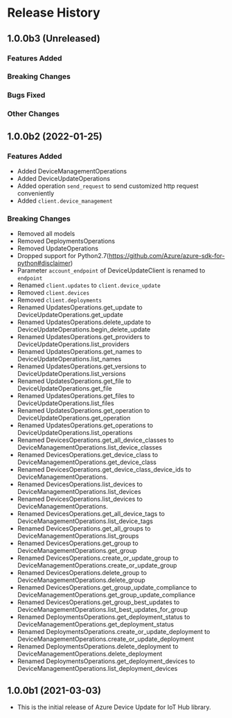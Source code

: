 # Release History

## 1.0.0b3 (Unreleased)

### Features Added

### Breaking Changes

### Bugs Fixed

### Other Changes

## 1.0.0b2 (2022-01-25)

### Features Added
    
  - Added DeviceManagementOperations
  - Added DeviceUpdateOperations
  - Added operation `send_request` to send customized http request conveniently
  - Added `client.device_management`

### Breaking Changes

  - Removed all models
  - Removed DeploymentsOperations
  - Removed UpdateOperations
  - Dropped support for Python2.7(https://github.com/Azure/azure-sdk-for-python#disclaimer)
  - Parameter `account_endpoint` of DeviceUpdateClient is renamed to `endpoint`
  - Renamed `client.updates` to `client.device_update`
  - Removed `client.devices`
  - Removed `client.deployments`  
  - Renamed UpdatesOperations.get_update to DeviceUpdateOperations.get_update
  - Renamed UpdatesOperations.delete_update to DeviceUpdateOperations.begin_delete_update
  - Renamed UpdatesOperations.get_providers to DeviceUpdateOperations.list_providers
  - Renamed UpdatesOperations.get_names to DeviceUpdateOperations.list_names
  - Renamed UpdatesOperations.get_versions to DeviceUpdateOperations.list_versions
  - Renamed UpdatesOperations.get_file to DeviceUpdateOperations.get_file
  - Renamed UpdatesOperations.get_files to DeviceUpdateOperations.list_files
  - Renamed UpdatesOperations.get_operation to DeviceUpdateOperations.get_operation
  - Renamed UpdatesOperations.get_operations to DeviceUpdateOperations.list_operations
  - Renamed DevicesOperations.get_all_device_classes to DeviceManagementOperations.list_device_classes
  - Renamed DevicesOperations.get_device_class to DeviceManagementOperations.get_device_class
  - Renamed DevicesOperations.get_device_class_device_ids to DeviceManagementOperations.
  - Renamed DevicesOperations.list_devices to DeviceManagementOperations.list_devices
  - Renamed DevicesOperations.list_devices to DeviceManagementOperations.
  - Renamed DevicesOperations.get_all_device_tags to DeviceManagementOperations.list_device_tags
  - Renamed DevicesOperations.get_all_groups to DeviceManagementOperations.list_groups
  - Renamed DevicesOperations.get_group to DeviceManagementOperations.get_group
  - Renamed DevicesOperations.create_or_update_group to DeviceManagementOperations.create_or_update_group
  - Renamed DevicesOperations.delete_group to DeviceManagementOperations.delete_group
  - Renamed DevicesOperations.get_group_update_compliance to DeviceManagementOperations.get_group_update_compliance
  - Renamed DevicesOperations.get_group_best_updates to DeviceManagementOperations.list_best_updates_for_group
  - Renamed DeploymentsOperations.get_deployment_status to DeviceManagementOperations.get_deployment_status
  - Renamed DeploymentsOperations.create_or_update_deployment to DeviceManagementOperations.create_or_update_deployment
  - Renamed DeploymentsOperations.delete_deployment to DeviceManagementOperations.delete_deployment
  - Renamed DeploymentsOperations.get_deployment_devices to DeviceManagementOperations.list_deployment_devices

  
## 1.0.0b1 (2021-03-03)
* This is the initial release of Azure Device Update for IoT Hub library. 
